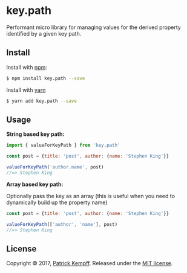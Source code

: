 # key.path

Performant micro library for managing values for the derived property identified by a 
given key path. 

## Install

Install with [npm](https://www.npmjs.com/):

```sh
$ npm install key.path --save 
```

Install with [yarn](http://yarnpkg.com/)

```sh
$ yarn add key.path --save
```

## Usage

**String based key path:**

```js
import { valueForKeyPath } from 'key.path'

const post = {title: 'post', author: {name: 'Stephen King'}}

valueForKeyPath('author.name', post)
//=> Stephen King
```

**Array based key path:**

Optionally pass the key as an array (this is useful when you need to dynamically build up the property name)

```js
const post = {title: 'post', author: {name: 'Stephen King'}}

valueForKeyPath(['author', 'name'], post)
//=> Stephen King
```

## License

Copyright © 2017, [Patrick Kempff](https://github.com/patrickkempff).
Released under the [MIT license](https://github.com/patrickkempff/key.path/blob/master/LICENSE).

